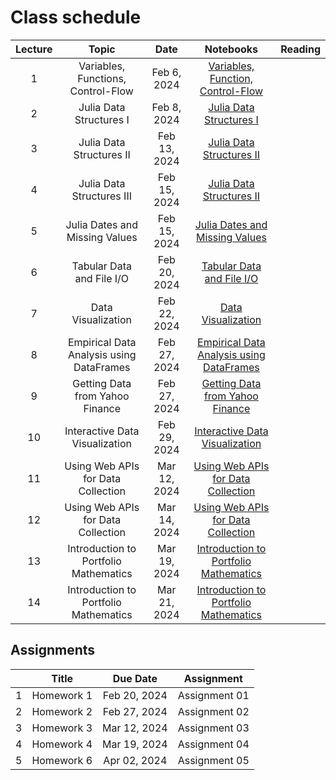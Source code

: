 # Class schedule

| Lecture | Topic                              | Date          |  Notebooks                                                                             | Reading              |
|:-------:|:----------------------------------:|:-------------:|:--------------------------------------------------------------------------------------:|:--------------------:|
| 1       | Variables, Functions, Control-Flow | Feb  6, 2024  | [Variables, Function, Control-Flow](/assets/notebooksolutions/Lect01/Lect01.html)      |                      |
| 2       | Julia Data Structures I            | Feb  8, 2024  | [Julia Data Structures I](/assets/notebooksolutions/Lect02/Lect02.html)                |                      |
| 3       | Julia Data Structures II           | Feb  13, 2024  | [Julia Data Structures II](/assets/notebooksolutions/Lect03/Lect03.html)              |                      |
| 4       | Julia Data Structures III          | Feb  15, 2024  | [Julia Data Structures II](/assets/notebooksolutions/Lect04/Lect04.html)              |                      |
| 5       | Julia Dates and Missing Values     | Feb  15, 2024  | [Julia Dates and Missing Values](/assets/notebooksolutions/Lect05/Lect05.html)        |                      |
| 6       | Tabular Data and File I/O          | Feb  20, 2024  | [Tabular Data and File I/O](/assets/notebooksolutions/Lect06/Lect06.html)        |                      |
| 7       | Data Visualization                 | Feb  22, 2024  | [Data Visualization](/assets/notebooksolutions/Lect07/Lect07.html)        |                      |
| 8       | Empirical Data Analysis using DataFrames  | Feb  27, 2024  | [Empirical Data Analysis using DataFrames](/assets/notebooksolutions/Lect08/Lect08.html)        |                      |
| 9       | Getting Data from Yahoo Finance    | Feb  27, 2024  | [Getting Data from Yahoo Finance](/assets/notebooksolutions/Lect09/Lect09.html)        |                      |
| 10      | Interactive Data Visualization     | Feb  29, 2024  | [Interactive Data Visualization](/assets/notebooksolutions/Lect10/Lect10.html)        |                      |
| 11      | Using Web APIs for Data Collection | Mar  12, 2024  | [Using Web APIs for Data Collection](/assets/notebooksolutions/Lect11/Lect11.html)        |                      |
| 12      | Using Web APIs for Data Collection | Mar  14, 2024  | [Using Web APIs for Data Collection](/assets/notebooksolutions/Lect11/Lect11.html)        |                      |
| 13      | Introduction to Portfolio Mathematics | Mar  19, 2024  | [Introduction to Portfolio Mathematics](/assets/notebooksolutions/Lect12/Lect12.html)        |                      |
| 14      | Introduction to Portfolio Mathematics | Mar  21, 2024  | [Introduction to Portfolio Mathematics](/assets/notebooksolutions/Lect12/Lect12.html)        |                      |



## Assignments

|         | Title                                      | Due Date          | Assignment                                              |
|:-------:|:------------------------------------------:|:-----------------:|:-------------------------------------------------------:|
| 1       | Homework 1                                 | Feb 20, 2024      | Assignment 01      |
| 2       | Homework 2                                 | Feb 27, 2024      | Assignment 02      |
| 3       | Homework 3                                 | Mar 12, 2024      | Assignment 03      |
| 4       | Homework 4                                 | Mar 19, 2024      | Assignment 04      |
| 5       | Homework 6                                 | Apr 02, 2024      | Assignment 05      |